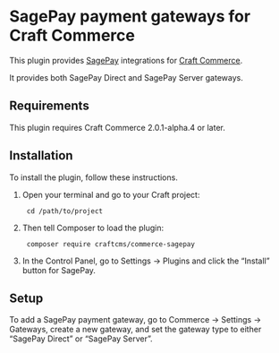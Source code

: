 SagePay payment gateways for Craft Commerce
=======================

This plugin provides [SagePay](https://www.sagepay.co.uk/) integrations for [Craft Commerce](https://craftcommerce.com/).

It provides both SagePay Direct and SagePay Server gateways.

## Requirements

This plugin requires Craft Commerce 2.0.1-alpha.4 or later.


## Installation

To install the plugin, follow these instructions.

1. Open your terminal and go to your Craft project:

        cd /path/to/project

2. Then tell Composer to load the plugin:

        composer require craftcms/commerce-sagepay

3. In the Control Panel, go to Settings → Plugins and click the “Install” button for SagePay.

## Setup

To add a SagePay payment gateway, go to Commerce → Settings → Gateways, create a new gateway, and set the gateway type to either “SagePay Direct” or “SagePay Server”.
